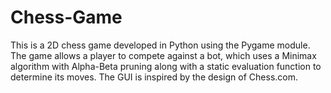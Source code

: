 # Chess-Game

This is a 2D chess game developed in Python using the Pygame module. The game allows a player to compete against a bot, which uses a Minimax algorithm with Alpha-Beta pruning along with a static evaluation function to determine its moves. The GUI is inspired by the design of Chess.com.
